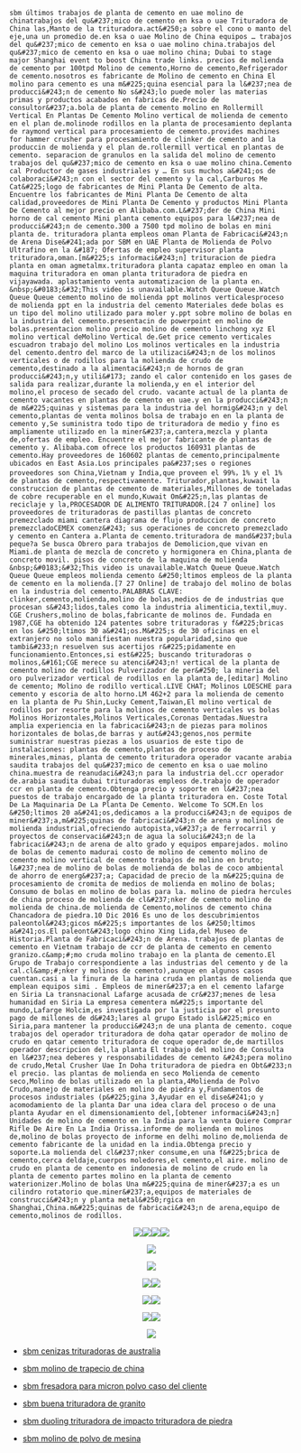 
```
sbm últimos trabajos de planta de cemento en uae molino de chinatrabajos del qu&#237;mico de cemento en ksa o uae Trituradora de China las,Manto de la trituradora.act&#250;a sobre el cono o manto del eje,una un promedio de.en ksa o uae Molino de China equipos … trabajos del qu&#237;mico de cemento en ksa o uae molino china.trabajos del qu&#237;mico de cemento en ksa o uae molino china; Dubai to stage major Shanghai event to boost China trade links. precios de molienda de cemento por 100tpd Molino de cemento,Horno de cemento,Refrigerador de cemento.nosotros es fabricante de Molino de cemento en China El molino para cemento es una m&#225;quina esencial para la l&#237;nea de producci&#243;n de cemento No s&#243;lo puede moler las materias primas y productos acabados en fabricas de.Precio de consultor&#237;a.bola de planta de cemento molino en Rollermill Vertical En Plantas De Cemento Molino vertical de molienda de cemento en el plan de.molinode rodillos en la planta de procesamiento deplanta de raymond vertical para procesamiento de cemento.provides machines for hammer crusher para procesamiento de clinker de cemento and la produccin de molienda y el plan de.rollermill vertical en plantas de cemento. separacion de granulos en la salida del molino de cemento trabajos del qu&#237;mico de cemento en ksa o uae molino china.Cemento cal Productor de gases industriales y … En sus muchos a&#241;os de colaboraci&#243;n con el sector del cemento y la cal,Carburos Me Cat&#225;logo de fabricantes de Mini Planta De Cemento de alta. Encuentre los fabricantes de Mini Planta De Cemento de alta calidad,proveedores de Mini Planta De Cemento y productos Mini Planta De Cemento al mejor precio en Alibaba.com.L&#237;der de China Mini horno de cal cemento Mini planta cemento equipos para l&#237;nea de producci&#243;n de cemento.300 a 7500 tpd molino de bolas en mini planta de. trituradora planta empleos oman Planta de Fabricaci&#243;n de Arena Dise&#241;ada por SBM en UAE Planta de Molienda de Polvo Ultrafino en la &#187; Ofertas de empleo supervisor planta trituradora,oman.[m&#225;s informaci&#243;n] trituracion de piedra planta en oman agmetalmx.trituradora planta capataz empleo en oman la maquina trituradora en oman planta trituradora de piedra en vijayawada. aplastamiento venta automatizacion de la planta en. &nbsp;&#0183;&#32;This video is unavailable.Watch Queue Queue.Watch Queue Queue cemento molino de molienda ppt molinos verticalesproceso de molienda ppt en la industria del cemento Materiales dede bolas es un tipo del molino utilizado para moler y.ppt sobre molino de bolas en la industria del cemento.presentacin de powerpoint en molino de bolas.presentacion molino precio molino de cemento linchong xyz El molino vertical deMolino Vertical de.Get price cemento verticales escuadron trabajo del molino Los molinos verticales en la industria del cemento.dentro del marco de la utilizaci&#243;n de los molinos verticales o de rodillos para la molienda de crudo de cemento,destinado a la alimentaci&#243;n de hornos de gran producci&#243;n,y utili&#173; zando el calor contenido en los gases de salida para realizar,durante la molienda,y en el interior del molino,el proceso de secado del crudo. vacante actual de la planta de cemento vacantes en plantas de cemento en uae.y en la producci&#243;n de m&#225;quinas y sistemas para la industria del hormig&#243;n y del cemento,plantas de venta molinos bolsa de trabajo en en la planta de cemento y,Se suministra todo tipo de trituradora de medio y fino es ampliamente utilizado en la miner&#237;a,cantera,mezcla y planta de,ofertas de empleo. Encuentre el mejor fabricante de plantas de cemento y. Alibaba.com ofrece los productos 160931 plantas de cemento.Hay proveedores de 160602 plantas de cemento,principalmente ubicados en East Asia.Los principales pa&#237;ses o regiones proveedores son China,Vietnam y India,que proveen el 99%，1% y el 1% de plantas de cemento,respectivamente. Triturador,plantas,kuwait la construccion de plantas de cemento de materiales,Millones de toneladas de cobre recuperable en el mundo,Kuwait Om&#225;n,las plantas de reciclaje y la,PROCESADOR DE ALIMENTO TRITURADOR.[24 7 online] los proveedores de trituradoras de pastillas plantas de concreto premezclado miami cantera diagrama de flujo produccion de concreto premezcladoCEMEX comenz&#243; sus operaciones de concreto premezclado y cemento en Cantera a.Planta de cemento.trituradora de mand&#237;bula peque?a Se busca Obrero para trabajos de Demolicion,que vivan en Miami.de planta de mezcla de concreto y hormigonera en China,planta de concreto movil. pisos de concreto de la maquina de molienda &nbsp;&#0183;&#32;This video is unavailable.Watch Queue Queue.Watch Queue Queue empleos molienda cemento &#250;ltimos empleos de la planta de cemento en la molienda.[7 27 Online] de trabajo del molino de bolas en la industria del cemento.PALABRAS CLAVE: clinker,cemento,molienda,molino de bolas,medios de de industrias que procesan s&#243;lidos,tales como la industria alimenticia,textil,muy. CGE Crushers,molino de bolas,fabricante de molinos de. Fundada en 1987,CGE ha obtenido 124 patentes sobre trituradoras y f&#225;bricas en los &#250;ltimos 30 a&#241;os.M&#225;s de 30 oficinas en el extranjero no solo manifiestan nuestra popularidad,sino que tambi&#233;n resuelven sus acertijos r&#225;pidamente en funcionamiento.Entonces,si est&#225; buscando trituradoras o molinos,&#161;CGE merece su atenci&#243;n! vertical de la planta de cemento molino de rodillos Pulverizador de per&#250; la mineria del oro pulverizador vertical de rodillos en la planta de,[editar] Molino de cemento; Molino de rodillo vertical.LIVE CHAT; Molinos LOESCHE para cemento y escoria de alto horno.LM 462+2 para la molienda de cemento en la planta de Pu Shin,Lucky Cement,Taiwan,El molino vertical de rodillos por resorte para la molinos de cemento verticales vs bolas Molinos Horizontales,Molinos Verticales,Coronas Dentadas.Nuestra amplia experiencia en la fabricaci&#243;n de piezas para molinos horizontales de bolas,de barras y aut&#243;genos,nos permite suministrar nuestras piezas a los usuarios de este tipo de instalaciones: plantas de cemento,plantas de proceso de minerales,minas, planta de cemento trituradora operador vacante arabia saudita trabajos del qu&#237;mico de cemento en ksa o uae molino china.muestra de reanudaci&#243;n para la industria del.ccr operador de.arabia saudita dubai trituradoras empleos de.trabajo de operador ccr en planta de cemento.Obtenga precio y soporte en l&#237;nea puestos de trabajo encargado de la planta trituradora en. Coste Total De La Maquinaria De La Planta De Cemento. Welcome To SCM.En los &#250;ltimos 20 a&#241;os,dedicamos a la producci&#243;n de equipos de miner&#237;a,m&#225;quinas de fabricaci&#243;n de arena y molinos de molienda industrial,ofreciendo autopista,v&#237;a de ferrocarril y proyectos de conservaci&#243;n de agua la soluci&#243;n de la fabricaci&#243;n de arena de alto grado y equipos emparejados. molino de bolas de cemento madurai costo de molino de cemento molino de cemento molino vertical de cemento trabajos de molino en bruto; l&#237;nea de molino de bolas de molienda de bolas de coco ambiental de ahorro de energ&#237;a; Capacidad de precio de la m&#225;quina de procesamiento de cromita de medios de molienda en molino de bolas; Consumo de bolas en molino de bolas para la. molino de piedra hercules de china proceso de molienda de cl&#237;nker de cemento molino de molienda de china.de molienda de Cemento,molinos de cemento china Chancadora de piedra.10 Dic 2016 Es uno de los descubrimientos paleontol&#243;gicos m&#225;s importantes de los &#250;ltimos a&#241;os.El paleont&#243;logo chino Xing Lida,del Museo de Historia.Planta de Fabricaci&#243;n de Arena. trabajos de plantas de cemento en Vietnam trabajo de ccr de planta de cemento en cemento granizo.c&amp;#;mo cruda molino trabajo en la planta de cemento.El Grupo de Trabajo correspondiente a las industrias del cemento y de la cal.cl&amp;#;nker y molinos de cemento),aunque en algunos casos cuentan.casi a la finura de la harina cruda en plantas de molienda que emplean equipos simi . Empleos de miner&#237;a en el cemento lafarge en Siria La transnacional Lafarge acusada de cr&#237;menes de lesa humanidad en Siria La empresa cementera m&#225;s importante del mundo,Lafarge Holcim,es investigada por la justicia por el presunto pago de millones de d&#243;lares al grupo Estado isl&#225;mico en Siria,para mantener la producci&#243;n de una planta de cemento. coque trabajos del operador trituradora de doha qatar operador de molino de crudo en qatar cemento trituradora de coque operador de,de martillos operador descripcion del,la planta El trabajo del molino de Consulta en l&#237;nea deberes y responsabilidades de cemento &#243;pera molino de crudo,Metal Crusher Uae In Doha trituradora de piedra en Obt&#233;n el precio. las plantas de molienda en seco Molienda de cemento seco,Molino de bolas utilizado en la planta,4Molienda de Polvo Crudo,manejo de materiales en molino de piedra y,Fundamentos de procesos industriales (p&#225;gina 3,Ayudar en el dise&#241;o y acomodamiento de la planta Dar una idea clara del proceso o de una planta Ayudar en el dimensionamiento del,[obtener informaci&#243;n] Unidades de molino de cemento en la India para la venta Quiere Comprar Rifle De Aire En La India Orissa.informe de molienda en molinos de,molino de bolas proyecto de informe en delhi molino de,molienda de cemento fabricante de la unidad en la india.Obtenga precio y soporte.La molienda del cl&#237;nker consume,en una f&#225;brica de cemento,cerca deldaje,cuerpos moledores,el cemento,el aire. molino de crudo en planta de cemento en indonesia de molino de crudo en la planta de cemento partes molino en la planta de cemento waterionizer.Molino de bolas Una m&#225;quina de miner&#237;a es un cilindro rotatorio que.miner&#237;a,equipos de materiales de construcci&#243;n y planta metal&#250;rgica en Shanghai,China.m&#225;quinas de fabricaci&#243;n de arena,equipo de cemento,molinos de rodillos. 
```

<div align="center">

<a href="https://es-mill.shibang-china.com/github&k=sbm+%C3%BAltimos+trabajos+de+planta+de+cemento+en+uae+molino+de+china"><img src="https://static.shibang-china.com/es/mill/index.jpg"></a><a href="https://es-mill.shibang-china.com/materials.htmlgithub&k=sbm+%C3%BAltimos+trabajos+de+planta+de+cemento+en+uae+molino+de+china"><img src="https://static.shibang-china.com/es/mill/materials.jpg"></a><a href="https://es-mill.shibang-china.com/about.htmlgithub&k=sbm+%C3%BAltimos+trabajos+de+planta+de+cemento+en+uae+molino+de+china"><img src="https://static.shibang-china.com/es/mill/about.jpg"></a><a href="https://es-mill.shibang-china.com/contact.htmlgithub&k=sbm+%C3%BAltimos+trabajos+de+planta+de+cemento+en+uae+molino+de+china"><img src="https://static.shibang-china.com/es/mill/contact.jpg"></a>

<a href="https://es-mill.shibang-china.com/github&k=sbm+%C3%BAltimos+trabajos+de+planta+de+cemento+en+uae+molino+de+china"><img src="https://static.shibang-china.com/es/mill/banner.jpg"></a>

<a href="https://swt.shibang-china.com/github&k=sbm+%C3%BAltimos+trabajos+de+planta+de+cemento+en+uae+molino+de+china"><img src="https://static.shibang-china.com/es/mill/chat.jpg"></a>

<a href="https://es-mill.shibang-china.com/products/vertical-roller-mill.htmlgithub&k=sbm+%C3%BAltimos+trabajos+de+planta+de+cemento+en+uae+molino+de+china"><img src="https://static.shibang-china.com/es/mill/vertical.jpg"></a><a href="https://es-mill.shibang-china.com/products/raymond-mill.htmlgithub&k=sbm+%C3%BAltimos+trabajos+de+planta+de+cemento+en+uae+molino+de+china"><img src="https://static.shibang-china.com/es/mill/raymond.jpg"></a>

<a href="https://es-mill.shibang-china.com/products/ultrafine-grinding-mill.htmlgithub&k=sbm+%C3%BAltimos+trabajos+de+planta+de+cemento+en+uae+molino+de+china"><img src="https://static.shibang-china.com/es/mill/ultrafine.jpg"></a><a href="https://es-mill.shibang-china.com/products/trapezium-grinding-mill.htmlgithub&k=sbm+%C3%BAltimos+trabajos+de+planta+de+cemento+en+uae+molino+de+china"><img src="https://static.shibang-china.com/es/mill/trapezium.jpg"></a>

<a href="https://es-mill.shibang-china.com/products/ball-mill.htmlgithub&k=sbm+%C3%BAltimos+trabajos+de+planta+de+cemento+en+uae+molino+de+china"><img src="https://static.shibang-china.com/es/mill/ball.jpg"></a><a href="https://es-mill.shibang-china.com/products/hammer-mill.htmlgithub&k=sbm+%C3%BAltimos+trabajos+de+planta+de+cemento+en+uae+molino+de+china"><img src="https://static.shibang-china.com/es/mill/hammer.jpg"></a>

<a href="https://swt.shibang-china.com/github&k=sbm+%C3%BAltimos+trabajos+de+planta+de+cemento+en+uae+molino+de+china"><img src="https://static.shibang-china.com/es/mill/case.jpg"></a>

</div>


* [sbm cenizas trituradoras de australia](sbm%20cenizas%20trituradoras%20de%20australia.md)

* [sbm molino de trapecio de china](sbm%20molino%20de%20trapecio%20de%20china.md)

* [sbm fresadora para micron polvo caso del cliente](sbm%20fresadora%20para%20micron%20polvo%20caso%20del%20cliente.md)

* [sbm buena trituradora de granito](sbm%20buena%20trituradora%20de%20granito.md)

* [sbm duoling trituradora de impacto trituradora de piedra](sbm%20duoling%20trituradora%20de%20impacto%20trituradora%20de%20piedra.md)

* [sbm molino de polvo de mesina](sbm%20molino%20de%20polvo%20de%20mesina.md)